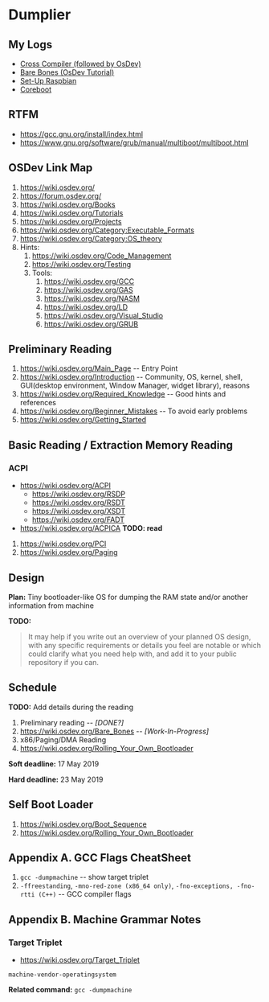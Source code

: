 # Dumplier

## My Logs

- [Cross Compiler (followed by OsDev)](./cross-compiler.md)
- [Bare Bones (OsDev Tutorial)](./bare-bines/README.md)
- [Set-Up Raspbian](./raspbian/README.md)
- [Coreboot](./coreboot/README.md)

## RTFM

- <https://gcc.gnu.org/install/index.html>
- <https://www.gnu.org/software/grub/manual/multiboot/multiboot.html>

## OSDev Link Map

1. <https://wiki.osdev.org/>
2. <https://forum.osdev.org/>
3. <https://wiki.osdev.org/Books>
4. <https://wiki.osdev.org/Tutorials>
5. <https://wiki.osdev.org/Projects>
6. <https://wiki.osdev.org/Category:Executable_Formats>
7. <https://wiki.osdev.org/Category:OS_theory>
8. Hints:
   1. <https://wiki.osdev.org/Code_Management>
   2. <https://wiki.osdev.org/Testing>
   3. Tools:
      1. <https://wiki.osdev.org/GCC>
      2. <https://wiki.osdev.org/GAS>
      3. <https://wiki.osdev.org/NASM>
      4. <https://wiki.osdev.org/LD>
      5. <https://wiki.osdev.org/Visual_Studio>
      6. <https://wiki.osdev.org/GRUB>

## Preliminary Reading

1. <https://wiki.osdev.org/Main_Page> -- Entry Point
2. <https://wiki.osdev.org/Introduction> -- Community, OS, kernel, shell, GUI(desktop environment, Window Manager, widget library), reasons
3. <https://wiki.osdev.org/Required_Knowledge> -- Good hints and references
4. <https://wiki.osdev.org/Beginner_Mistakes> -- To avoid early problems
5. <https://wiki.osdev.org/Getting_Started>

## Basic Reading / Extraction Memory Reading

### ACPI

- <https://wiki.osdev.org/ACPI>
  - <https://wiki.osdev.org/RSDP>
  - <https://wiki.osdev.org/RSDT>
  - <https://wiki.osdev.org/XSDT>
  - <https://wiki.osdev.org/FADT>
- <https://wiki.osdev.org/ACPICA> **TODO: read**

1. <https://wiki.osdev.org/PCI>
2. <https://wiki.osdev.org/Paging>

## Design

**Plan:** Tiny bootloader-like OS for dumping the RAM state and/or another information from machine

**TODO:**

> It may help if you write out an overview of your planned OS design, with any specific requirements or details you feel are notable or which could clarify what you need help with, and add it to your public repository if you can.

## Schedule

**TODO:** Add details during the reading

1. Preliminary reading -- *[DONE?]*
2. <https://wiki.osdev.org/Bare_Bones> -- *[Work-In-Progress]*
3. x86/Paging/DMA Reading
4. <https://wiki.osdev.org/Rolling_Your_Own_Bootloader>

**Soft deadline:** 17 May 2019

**Hard deadline:** 23 May 2019

## Self Boot Loader

1. <https://wiki.osdev.org/Boot_Sequence>
2. <https://wiki.osdev.org/Rolling_Your_Own_Bootloader>

## Appendix A. GCC Flags CheatSheet

1. `gcc -dumpmachine` -- show target triplet
2. `-ffreestanding`, `-mno-red-zone (x86_64 only)`, `-fno-exceptions, -fno-rtti (C++)` -- GCC compiler flags

## Appendix B. Machine Grammar Notes

### Target Triplet

- <https://wiki.osdev.org/Target_Triplet>

```text
machine-vendor-operatingsystem
```

**Related command:** `gcc -dumpmachine`